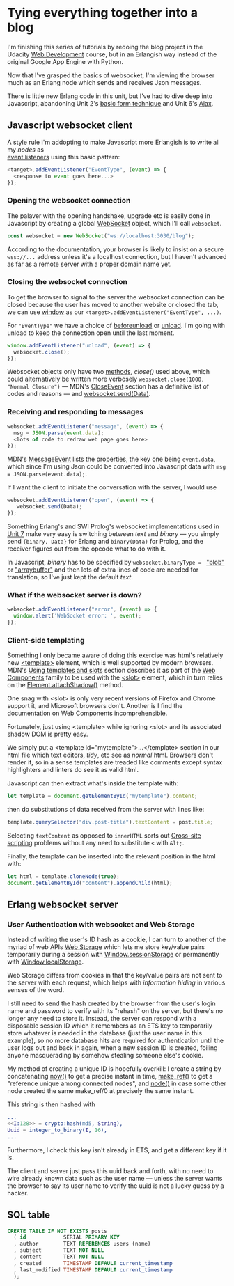<h1>Tying everything together into a blog</h1>

I'm finishing this series of tutorials by redoing the blog project in the Udacity <a href="https://classroom.udacity.com/courses/cs253">
Web Development</a> course, but in an Erlangish way instead of the original Google App Engine with Python.

Now that I've grasped the basics of websocket, I'm viewing the browser much as an Erlang node which sends and receives Json messages.

There is little new Erlang code in this unit, but I've had to dive deep into Javascript, abandoning Unit 2's 
<a href="https://github.com/roblaing/erlang-webapp-howto/tree/master/unit2">basic form technique</a> and Unit 6's
<a href="https://github.com/roblaing/erlang-webapp-howto/tree/master/unit6">Ajax</a>.

<h2>Javascript websocket client</h2>

A style rule I'm addopting to make Javascript more Erlangish is to write all my <em>nodes</em> as  
<a href="https://developer.mozilla.org/en-US/docs/Web/API/EventTarget/addEventListener">
event listeners</a> using this basic pattern:

```javascript
<target>.addEventListener("EventType", (event) => {
  <response to event goes here...> 
});
```

<h3>Opening the websocket connection</h3>

The palaver with the opening handshake, upgrade etc is easily done in Javascript by creating a global
<a href="https://developer.mozilla.org/en-US/docs/Web/API/WebSocket">WebSocket</a> object, which I'll call `websocket`.

```javascript
const websocket = new WebSocket("ws://localhost:3030/blog");
```

According to the documentation, your browser is likely to insist on a secure `wss://...` address unless it's a localhost connection, but I 
haven't advanced as far as a remote server with a proper domain name yet.

<h3>Closing the websocket connection</h3>

To get the browser to signal to the server the websocket connection can be closed because the user has moved to another website
or closed the tab, we can use <a href="https://developer.mozilla.org/en-US/docs/Web/API/Window">window</a> as
our `<target>.addEventListener("EventType", ...)`.

For `"EventType"` we have a choice of 
<a href="https://developer.mozilla.org/en-US/docs/Web/API/Window/beforeunload_event">beforeunload</a> or
<a href="https://developer.mozilla.org/en-US/docs/Web/API/Window/unload_event">unload</a>. I'm going with
unload to keep the connection open until the last moment.

```javascript
window.addEventListener("unload", (event) => {
  websocket.close();
});
```

Websocket objects only have two <a href="https://developer.mozilla.org/en-US/docs/Web/API/WebSocket#Methods">methods</a>, <em>close()</em>
used above, which could alternatively be written more verbosely
`websocket.close(1000, "Normal Closure")` &mdash; MDN's 
<a href="https://developer.mozilla.org/en-US/docs/Web/API/CloseEvent">CloseEvent</a> section has a definitive list of codes and reasons &mdash;
and <a href="https://developer.mozilla.org/en-US/docs/Web/API/WebSocket/send">websocket.send(Data)</a>. 

<h3>Receiving and responding to messages</h3>

```javascript
websocket.addEventListener("message", (event) => {
  msg = JSON.parse(event.data);
  <lots of code to redraw web page goes here>
});
```

MDN's <a href="https://developer.mozilla.org/en-US/docs/Web/API/MessageEvent">MessageEvent</a> lists the properties,
the key one being `event.data`, which since I'm using Json could be converted into Javascript data with
`msg = JSON.parse(event.data);`.

If I want the client to initiate the conversation with the server, I would use

```javascript
websocket.addEventListener("open", (event) => {
   websocket.send(Data);
});
```

Something Erlang's and SWI Prolog's websocket implementations used in
<a href="https://github.com/roblaing/erlang-webapp-howto/tree/master/unit7">Unit 7</a>
make very easy is switching between <em>text</em> and <em>binary</em> &mdash; you simply send
`{binary, Data}` for Erlang and `binary(Data)` for Prolog, and the receiver figures out from the opcode
what to do with it.

In Javascript, <em>binary</em> has to be specified by `websocket.binaryType = `
<a href="https://developer.mozilla.org/en-US/docs/Web/API/Blob">"blob"</a> or
<a href="https://developer.mozilla.org/en-US/docs/Web/JavaScript/Reference/Global_Objects/ArrayBuffer">"arraybuffer"</a>
and then lots of extra lines of code are needed for translation, so I've just kept the default <em>text</em>.

<h3>What if the websocket server is down?</h3>

```javascript
websocket.addEventListener("error", (event) => {
  window.alert('WebSocket error: ', event);
});
```

<h3>Client-side templating</h3>

Something I only became aware of doing this exercise was html's relatively new
<a href="https://developer.mozilla.org/en-US/docs/Web/HTML/Element/template">&lt;template&gt;</a> element, which
is well supported by modern browsers. MDN's 
<a href="https://developer.mozilla.org/en-US/docs/Web/Web_Components/Using_templates_and_slots">Using templates and slots</a>
section describes it as part of the 
<a href="https://developer.mozilla.org/en-US/docs/Web/Web_Components">Web Components</a> family to be used with the
<a href="https://developer.mozilla.org/en-US/docs/Web/HTML/Element/slot">&lt;slot&gt;</a> element, which in turn relies on the
<a href="https://developer.mozilla.org/en-US/docs/Web/API/Element/attachShadow">Element.attachShadow()</a> method.

One snag with &lt;slot&gt; is only very recent versions of Firefox and Chrome support it, and Microsoft browsers don't. 
Another is I find the documentation on Web Components incomprehensible.

Fortunately, just using &lt;template&gt; while ignoring &lt;slot&gt; and its associated shadow DOM is pretty easy.

We simply put a &lt;template id="mytemplate"&gt;...&lt;/template&gt; section in our html file which text editors, <em>tidy</em>,
etc see as <em>normal</em> html. Browsers don't render it, so in a sense templates are treaded like comments except syntax
highlighters and linters do see it as valid html.

Javascript can then extract what's inside the template with:

```javascript
let template = document.getElementById("mytemplate").content;
```

then do substitutions of data received from the server with lines like:

```javascript
template.querySelector("div.post-title").textContent = post.title;
```

Selecting `textContent` as opposed to `innerHTML` sorts out <a href="https://developer.mozilla.org/en-US/docs/Glossary/Cross-site_scripting">
Cross-site scripting</a> problems without any need to substitute `<` with `&lt;`.

Finally, the template can be inserted into the relevant position in the html with:

```javascript
let html = template.cloneNode(true);
document.getElementById("content").appendChild(html);
```

<h2>Erlang websocket server</h2>

<h3>User Authentication with websocket and Web Storage</h3>

Instead of writing the user's ID hash as a cookie, I can turn to another of the myriad of web APIs
<a href="https://developer.mozilla.org/en-US/docs/Web/API/Web_Storage_API">Web Storage</a> which lets me
store key/value pairs temporarily during a session with
<a href="https://developer.mozilla.org/en-US/docs/Web/API/Window/sessionStorage">Window.sessionStorage</a>
or permanently with
<a href="https://developer.mozilla.org/en-US/docs/Web/API/Window/localStorage">Window.localStorage</a>.

Web Storage differs from cookies in that the key/value pairs are not sent to the server with each request, which
helps with <em>information hiding</em> in various senses of the word. 

I still need to send the hash created by the browser from the user's login name and password to verify with its "rehash" on the server,
but there's no longer any need to store it. Instead, the server can respond with a disposable session ID which it
remembers as an ETS key to temporarily store whatever is needed in the database (just the user name in this example), so no more
database hits are required for authentication until the user logs out and back in again, when a new session ID is created, foiling
anyone masquerading by somehow stealing someone else's cookie.

My method of creating a unique ID is hopefully overkill: I create a string by concatenating
<a href="http://erlang.org/doc/man/erlang.html#now-0">now()</a> to get a precise instant in time, 
<a href="http://erlang.org/doc/man/erlang.html#make_ref-0">make_ref()</a> to get a "reference unique among connected nodes", and
<a href="http://erlang.org/doc/man/erlang.html#node-0">node()</a> in case some other node created the same make_ref/0
at precisely the same instant.

This string is then hashed with

```erlang
...
<<I:128>> = crypto:hash(md5, String),
Uuid = integer_to_binary(I, 16),
...
```
Furthermore, I check this key isn't already in ETS, and get a different key if it is.

The client and server just pass this uuid back and forth, with no need to wire already known data such as the user name &mdash; unless
the server wants the browser to say its user name to verify the uuid is not a lucky guess by a hacker.



<h2>SQL table</h2>

```sql
CREATE TABLE IF NOT EXISTS posts 
  ( id            SERIAL PRIMARY KEY
  , author        TEXT REFERENCES users (name)
  , subject       TEXT NOT NULL
  , content       TEXT NOT NULL
  , created       TIMESTAMP DEFAULT current_timestamp
  , last_modified TIMESTAMP DEFAULT current_timestamp
  );
```

